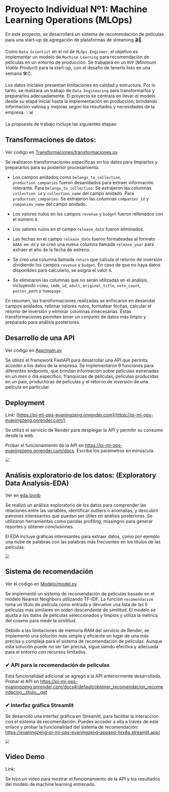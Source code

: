 # Proyecto Individual Nº1: Machine Learning Operations (MLOps)

En este proyecto, se desarrollará un sistema de recomendación de películas para una start-up de agregación de plataformas de streaming 🎬🚀.

Como `Data Scientist` en el rol de `MLOps Engineer`, el objetivo es implementar un modelo de `Machine Learning` para recomendación de películas en un entorno de producción. Se trabajará en un `MVP` (*Minimum Viable Product*) para la start-up, con el desafío de tenerlo listo en una semana 🛠⏰.

Los datos iniciales presentan limitaciones en calidad y estructura. Por lo tanto, se realizará un trabajo de `Data Engineering` para transformarlos y prepararlos adecuadamente. El proyecto se centrará en llevar el modelo desde su etapa inicial hasta la implementación en producción, brindando información valiosa y mejoras según los resultados y necesidades de la empresa. 💡📊 

La propuesta de trabajo incluye las siguientes etapas:

## Transformaciones de datos:

Ver código en [Transformaciones/transformaciones.py](https://github.com/evaningzeng/PI_ML_OPS_EvaNingZeng/blob/ca91dc355df47124737fd2679502c35c95177fe7/Transformaciones/transformaciones.py)

Se realizaron transformaciones específicas en los datos para limpiarlos y prepararlos para su posterior procesamiento.

- Los campos anidados como `belongs_to_collection`, `production_companies` fueron desanidados para extraer información relevante. Para `belongs_to_collection`: Se extrajeron las columnas `collection_id` y `collection_name` del campo anidado. Para `production_companies`: Se extrajeron las columnas `companies_id` y `companies_name` del campo anidado.

- Los valores nulos en los campos `revenue` y `budget` fueron rellenados con el número `0`.

- Los valores nulos en el campo `release_date` fueron eliminados.

- Las fechas en el campo `release_date` fueron formateadas al formato `AAAA-mm-dd` y se creó una nueva columna llamada `release_year` para extraer el año de la fecha de estreno.

- Se creó una columna llamada `return` que calcula el retorno de inversión dividiendo los campos `revenue` y `budget`. En caso de que no haya datos disponibles para calcularlo, se asigna el valor `0`.

- Se eliminaron las columnas que no serán utilizadas en el análisis, incluyendo `video`, `imdb_id`, `adult`, `original_title`, `vote_count`, `poster_path` y `homepage`.

En resumen, las transformaciones realizadas se enfocaron en desanidar campos anidados, rellenar valores nulos, formatear fechas, calcular el retorno de inversión y eliminar columnas innecesarias. Estas transformaciones permiten tener un conjunto de datos más limpio y preparado para análisis posteriores.

## Desarrollo de una API

Ver código en [App/main.py](https://github.com/evaningzeng/PI_ML_OPS_EvaNingZeng/blob/ca91dc355df47124737fd2679502c35c95177fe7/App/main.py)

Se utilizó el framework FastAPI para desarrollar una API que permita acceder a los datos de la empresa. Se implementaron 6 funciones para diferentes endpoints, que brindan información sobre películas estrenadas en un mes o día específico, franquicias de películas, películas producidas en un país, productoras de películas y el retorno de inversión de una película en particular.

## Deployment

Link: [https://pi-ml-ops-evaningzeng.onrender.com](https://pi-ml-ops-evaningzeng.onrender.com/)

Se utilizó el servicio de Render para desplegar la API y permitir su consumo desde la web. 

Probar el funcionamiento de la API en https://pi-ml-ops-evaningzeng.onrender.com/docs. Escribe los parámetros en minúscula. 

<img src="https://storage.googleapis.com/pimlopsenz/images/captura_pantalla_API.png" style="zoom:80%;" />

## Análisis exploratorio de los datos: (Exploratory Data Analysis-EDA)

Ver en [eda.ipynb](https://github.com/evaningzeng/PI_ML_OPS_EvaNingZeng/blob/ca91dc355df47124737fd2679502c35c95177fe7/eda.ipynb)

Se realizó un análisis exploratorio de los datos para comprender las relaciones entre las variables, identificar outliers o anomalías, y descubrir patrones interesantes que puedan ser útiles en análisis posteriores. Se utilizaron herramientas como pandas profiling, missingno para generar reportes y obtener conclusiones. 

El EDA incluye gráficas interesantes para extraer datos, como por ejemplo una nube de palabras con las palabras más frecuentes en los títulos de las películas.

<img src="https://storage.googleapis.com/pimlopsenz/images/captura_pantalla_wordcloud.png" style="zoom:80%;" />

## Sistema de recomendación

Ver el código en [Modelo/model.py](https://github.com/evaningzeng/PI_ML_OPS_EvaNingZeng/tree/ca91dc355df47124737fd2679502c35c95177fe7/Modelo)

Se implementó un sistema de recomendación de películas basado en el modelo Nearest Neighbors utilizando TF-IDF. La función `recomendacion` toma un título de película como entrada y devuelve una lista de las 5 películas más similares en orden descendente de similitud. El modelo se ajusta a los datos de películas seleccionados y limpios y utiliza la métrica del coseno para medir la similitud.

Debido a las limitaciones de memoria RAM del servicio de Render, se implementó una solución más simple y eficiente en lugar de una más precisa y compleja para el sistema de recomendación de películas. Aunque esta solución puede no ser tan precisa, sigue siendo efectiva y adecuada para el entorno con recursos limitados.

### ✔ API para la recomendación de películas 

Esta funcionalidad adicional se agregó a la API anteriormente desarrollada. Probar el API en https://pi-ml-ops-evaningzeng.onrender.com/docs#/default/obtener_recomendacion_recomendacion__titulo__get

### ✔ Interfaz gráfica Streamlit

Se desarrolló una interfaz gráfica en Streamlit, para facilitar la interacción con el sistema de recomendación. Puedes acceder a ella a través de este enlace y probar la funcionalidad del sistema de recomendación: https://evaningzeng-pi-ml-ops-evaningzeng-appapp-ljsx8a.streamlit.app/

<img src="https://storage.googleapis.com/pimlopsenz/images/captura_pantalla_streamlit.png" style="zoom:80%;" />

## Video Demo

Link: 

Se hizo un video para mostrar el funcionamiento de la API y los resultados del modelo de machine learning entrenado.